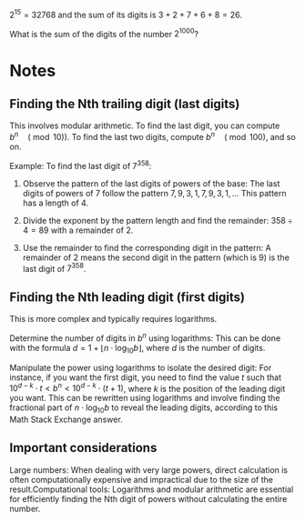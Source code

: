 $2^{15} = 32768$ and the sum of its digits is $3 + 2 + 7 + 6 + 8 = 26$.

What is the sum of the digits of the number $2^{1000}$?

# Notes

## Finding the Nth trailing digit (last digits) 

This involves modular arithmetic. To find the last digit, you can compute $b^{n}\quad (\bmod 10))$. To find the last two digits, compute $b^{n}\quad (\bmod 100)$, and so on. 

Example: To find the last digit of $7^{358}$:

1. Observe the pattern of the last digits of powers of the base: The last digits of powers of $7$ follow the pattern $7, 9, 3, 1, 7, 9, 3, 1,...$ This pattern has a length of $4$.

2. Divide the exponent by the pattern length and find the remainder: $358\div 4=89$ with a remainder of $2$.

3. Use the remainder to find the corresponding digit in the pattern: A remainder of $2$ means the second digit in the pattern (which is $9$) is the last digit of $7^{358}$. 

## Finding the Nth leading digit (first digits) 

This is more complex and typically requires logarithms. 

Determine the number of digits in $b^{n}$ using logarithms: This can be done with the formula $d=1+\lfloor n\cdot \log _{10}b\rfloor$, where $d$ is the number of digits.

Manipulate the power using logarithms to isolate the desired digit: For instance, if you want the first digit, you need to find the value $t$ such that $10^{d-k}\cdot t<b^{n}<10^{d-k}\cdot (t+1)$, where $k$ is the position of the leading digit you want.  This can be rewritten using logarithms and involve finding the fractional part of $n\cdot \log _{10}b$ to reveal the leading digits, according to this Math Stack Exchange answer. 

## Important considerations 

Large numbers: When dealing with very large powers, direct calculation is often computationally expensive and impractical due to the size of the result.Computational tools: Logarithms and modular arithmetic are essential for efficiently finding the Nth digit of powers without calculating the entire number. 